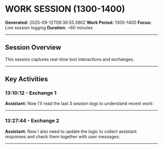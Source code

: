 # WORK SESSION (1300-1400)

**Generated:** 2025-09-12T09:36:55.390Z
**Work Period:** 1300-1400
**Focus:** Live session logging
**Duration:** ~60 minutes

---

## Session Overview

This session captures real-time tool interactions and exchanges.

---

## Key Activities

### 13:10:12 - Exchange 1

**Assistant:** Now I'll read the last 3 session logs to understand recent work:

---

### 13:27:44 - Exchange 2

**Assistant:** Now I also need to update the logic to collect assistant responses and check them together with user messages:

---

